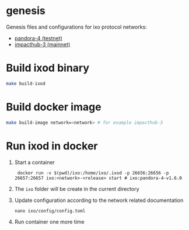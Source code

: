 # genesis

Genesis files and configurations for ixo protocol networks:

- [pandora-4 (testnet)](./pandora-4/README.md)
- [impacthub-3 (mainnet)](./impacthub-3/README.md)

# Build ixod binary

```bash
make build-ixod
```

# Build docker image

```bash
make build-image network=<network> # for example impacthub-3
```

# Run ixod in docker

1. Start a container

   ```
    docker run -v $(pwd)/ixo:/home/ixo/.ixod -p 26656:26656 -p 26657:26657 ixo:<network>-<release> start # ixo:pandora-4-v1.6.0
   ```

1. The `ixo` folder will be create in the current directory

1. Update configuration according to the network related documentation

   ```
   nano ixo/config/config.toml
   ```

1. Run container one more time
